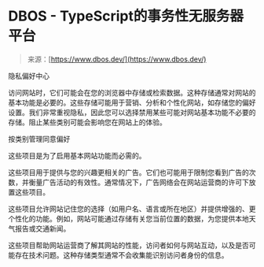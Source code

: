 <!--yml

分类：未分类

日期：2024-05-27 14:58:23

-->

# DBOS - TypeScript的事务性无服务器平台

> 来源：[https://www.dbos.dev/](https://www.dbos.dev/)

隐私偏好中心

访问网站时，它们可能会在您的浏览器中存储或检索数据。这种存储通常对网站的基本功能是必要的。这些存储可能用于营销、分析和个性化网站，如存储您的偏好设置。我们非常重视隐私，因此您可以选择禁用某些可能对网站基本功能不必要的存储。阻止某些类别可能会影响您在网站上的体验。

按类别管理同意偏好

这些项目是为了启用基本网站功能而必需的。

这些项目用于提供与您的兴趣更相关的广告。它们也可能用于限制您看到广告的次数，并衡量广告活动的有效性。通常情况下，广告网络会在网站运营商的许可下放置这些项目。

这些项目允许网站记住您的选择（如用户名、语言或所在地区）并提供增强的、更个性化的功能。例如，网站可能通过存储有关您当前位置的数据，为您提供本地天气报告或交通新闻。

这些项目帮助网站运营商了解其网站的性能，访问者如何与网站互动，以及是否可能存在技术问题。这种存储类型通常不会收集能识别访问者身份的信息。
